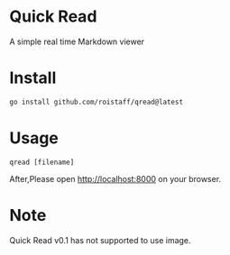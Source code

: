 # Quick Read
A simple real time Markdown viewer
# Install
```bash
go install github.com/roistaff/qread@latest
```
# Usage
```
qread [filename]
```

After,Please open [http://localhost:8000](http://localhost:8000)  on your browser.

# Note
Quick Read v0.1 has not supported to use image.
